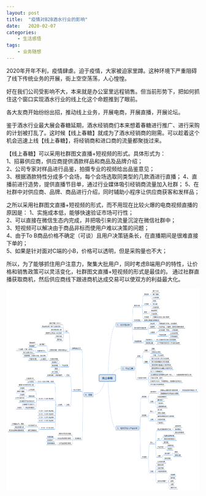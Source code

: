 ```yaml
---
layout: post
title:  "疫情对B2B酒水行业的影响"
date:   2020-02-07
categories:
    - 生活感悟
tags:
    - 业务随想
---
```


2020年开年不利，疫情肆虐。迫于疫情，大家被迫家里蹲。这种环境下严重阻碍了线下传统业务的开展，街上空空荡荡，人心惶惶。  
  
好在我们公司受影响不大，本来就是办公室里远程销售。但当前形势下，把如何抓住这个窗口实现酒水行业的线上化这个命题推到了眼前。  
  
各大友商开始纷纷出招，推动线上业务，开展电商，开展直播，开展论坛。  
  
鉴于酒水行业最大展会春糖延期，酒水经销商们本来想着春糖进行推广、进行采购的计划被打乱了。这时候【线上春糖】就成为了酒水经销商的刚需。可以趁着这个机会迅速上线【线上春糖】，将经销商和进口商的流量都聚拢过来。  
  
【线上春糖】可以采用社群图文直播+短视频的形式。具体形式为：  
1、招募供应商，供应商提供酒款样品和商品及品牌介绍；  
2、公司专家对样品进行品鉴，拍摄专业的视频给出品鉴意见；  
3、根据酒款特性分成多个会场，每个会场选取同类型的几款酒进行直播；
4、直播前进行造势，提供直播节目单，通过行业媒体吸引经销商流量加入社群；
5、在社群中对供应商、品牌、商品进行介绍，同时辅助小程序让供应商获客和发样品；  
  
之所以采用社群图文直播+短视频的形式，而不用现在比较火爆的电商视频直播的原因是：
1、实施成本低，能够快速验证市场可行性；  
2、可以直接在微信生态内完成，并把吸引来的流量沉淀在微信社群中；  
3、短视频可以解决由于商品非标而使用户难以决策的问题；  
4、由于To B商品价格不确定（可谈）且用户决策链条长，在直播期间是很难直接下单的；  
5、如果是针对面对C端的小B，价格可以透明，但是采购量也不大；  
  
所以，为了能够抓住用户注意力，聚集大批用户，同时考虑B端用户的特性，让价格和销售政策可以灵活变化，社群图文直播+短视频的形式是最佳的。 通过社群直播获取商机，然后供应商线下跟进商机达成交易可以使双方的利益最大化。

![线上春糖](https://github.com/Bin0Lin/Bin0Lin.github.io/blob/master/_posts/%E7%BA%BF%E4%B8%8A%E6%98%A5%E7%B3%96.png)
